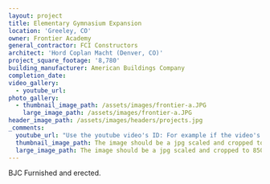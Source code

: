 ```yaml
---
layout: project
title: Elementary Gymnasium Expansion
location: 'Greeley, CO'
owner: Frontier Academy
general_contractor: FCI Constructors
architect: 'Hord Coplan Macht (Denver, CO)'
project_square_footage: '8,780'
building_manufacturer: American Buildings Company
completion_date:
video_gallery:
  - youtube_url:
photo_gallery:
  - thumbnail_image_path: /assets/images/frontier-a.JPG
    large_image_path: /assets/images/frontier-a.JPG
header_image_path: /assets/images/headers/projects.jpg
_comments:
  youtube_url: "Use the youtube video's ID: For example if the video's URL is https://www.youtube.com/watch?v=p1H0gAVpsD4 the ID is 'p1H0gAVpsD4'."
  thumbnail_image_path: The image should be a jpg scaled and cropped to 320px wide by 230px tall.
  large_image_path: The image should be a jpg scaled and cropped to 850px wide by 600px tall.
---
```



BJC Furnished and erected.